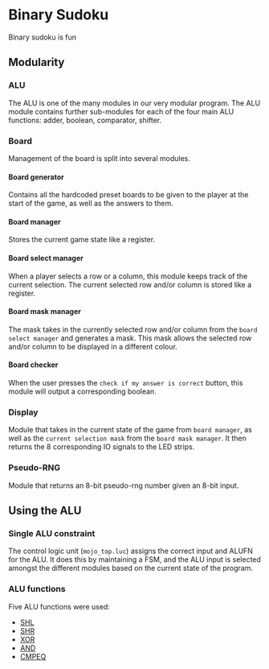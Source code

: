 # Binary Sudoku
Binary sudoku is fun

## Modularity
### ALU
The ALU is one of the many modules in our very modular program.
The ALU module contains further sub-modules for each of the four main ALU functions: adder, boolean, comparator, shifter.

### Board
Management of the board is split into several modules.
#### Board generator
Contains all the hardcoded preset boards to be given to the player at the start of the game, as well as the answers to them.

#### Board manager
Stores the current game state like a register.

#### Board select manager
When a player selects a row or a column, this module keeps track of the current selection. The current selected row and/or column is stored like a register.

#### Board mask manager
The mask takes in the currently selected row and/or column from the `board select manager` and generates a mask. This mask allows the selected row and/or column to be displayed in a different colour.

#### Board checker
When the user presses the `check if my answer is correct` button, this module will output a corresponding boolean.

### Display
Module that takes in the current state of the game from `board manager`, as well as the `current selection mask` from the `board mask manager`. It then returns the 8 corresponding IO signals to the LED strips.

### Pseudo-RNG
Module that returns an 8-bit pseudo-rng number given an 8-bit input.

## Using the ALU
### Single ALU constraint
The control logic unit (`mojo_top.luc`) assigns the correct input and ALUFN for the ALU. It does this by maintaining a FSM, and the ALU input is selected amongst the different modules based on the current state of the program.

### ALU functions
Five ALU functions were used:
* [SHL](https://github.com/Tzeusy/8bitALUgame/blob/master/Sudoku/source/prng.luc#L29)
* [SHR](https://github.com/Tzeusy/8bitALUgame/blob/master/Sudoku/source/prng.luc#L45)
* [XOR](https://github.com/Tzeusy/8bitALUgame/blob/master/Sudoku/source/prng.luc#L37)
* [AND](https://github.com/Tzeusy/8bitALUgame/blob/master/Sudoku/source/board_manager.luc#L33)
* [CMPEQ](https://github.com/Tzeusy/8bitALUgame/blob/master/Sudoku/source/board_checker.luc#L22)
